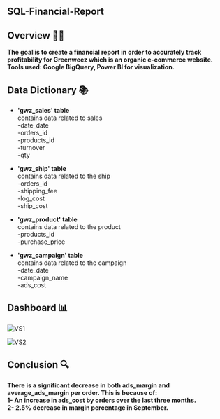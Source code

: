 ## SQL-Financial-Report
 
<h2>Overview 👀🌐 </h2>
<b> The goal is to create a financial report in order to accurately track profitability for Greenweez which is an organic e-commerce website. <br>
Tools used: Google BigQuery, Power BI for visualization. </b>
<br />


<h2> Data Dictionary 📚 </h2>

- <b> 'gwz_sales' table </b> <br />
   contains data related to sales <br />
-date_date <br />
-orders_id <br />
-products_id <br />
-turnover <br />
-qty

- <b> 'gwz_ship' table </b> <br />
 contains data related to the ship <br />
-orders_id  <br />
-shipping_fee  <br />
-log_cost  <br />
-ship_cost  <br />

- <b> 'gwz_product' table </b> <br />
 contains data related to the product <br />
-products_id <br />
-purchase_price 

- <b> 'gwz_campaign' table </b> <br />
   contains data related to the campaign <br />
-date_date <br />
-campaign_name <br />
-ads_cost <br />



<h2> Dashboard 📊 </h2>

![VS1](https://github.com/Aldanah1/SQL-Financial-Report/assets/114359920/68b0edd2-3b86-4eb3-8912-0fb6ef734332)

![VS2](https://github.com/Aldanah1/SQL-Financial-Report/assets/114359920/d0ac3e99-0a80-4710-be27-c6a356935c00)


<h2> Conclusion 🔍   </h2>


<b> 
 There is a significant decrease in both ads_margin and average_ads_margin per order. This is because of:<br />
  1- An increase in ads_cost by orders over the last three months.  <br />
  2- 2.5% decrease in margin percentage in September.   <br />

<b>

